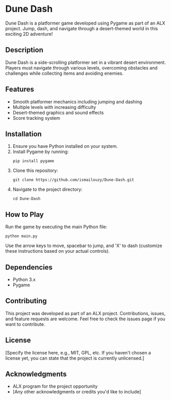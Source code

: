 # Dune Dash

Dune Dash is a platformer game developed using Pygame as part of an ALX project. Jump, dash, and navigate through a desert-themed world in this exciting 2D adventure!

## Description

Dune Dash is a side-scrolling platformer set in a vibrant desert environment. Players must navigate through various levels, overcoming obstacles and challenges while collecting items and avoiding enemies.

## Features

- Smooth platformer mechanics including jumping and dashing
- Multiple levels with increasing difficulty
- Desert-themed graphics and sound effects
- Score tracking system

## Installation

1. Ensure you have Python installed on your system.
2. Install Pygame by running:
   ```
   pip install pygame
   ```
3. Clone this repository:
   ```
   git clone https://github.com/ismailouzy/Dune-Dash.git
   ```
4. Navigate to the project directory:
   ```
   cd Dune-Dash
   ```

## How to Play

Run the game by executing the main Python file:

```
python main.py
```

Use the arrow keys to move, spacebar to jump, and 'X' to dash (customize these instructions based on your actual controls).

## Dependencies

- Python 3.x
- Pygame

## Contributing

This project was developed as part of an ALX project. Contributions, issues, and feature requests are welcome. Feel free to check the issues page if you want to contribute.

## License

[Specify the license here, e.g., MIT, GPL, etc. If you haven't chosen a license yet, you can state that the project is currently unlicensed.]

## Acknowledgments

- ALX program for the project opportunity
- [Any other acknowledgments or credits you'd like to include]

